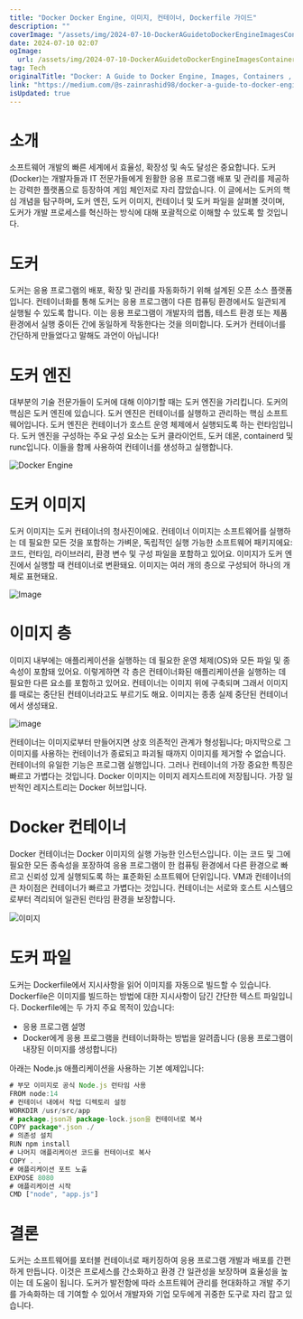 ```yaml
---
title: "Docker Docker Engine, 이미지, 컨테이너, Dockerfile 가이드"
description: ""
coverImage: "/assets/img/2024-07-10-DockerAGuidetoDockerEngineImagesContainersDockerfile_0.png"
date: 2024-07-10 02:07
ogImage:
  url: /assets/img/2024-07-10-DockerAGuidetoDockerEngineImagesContainersDockerfile_0.png
tag: Tech
originalTitle: "Docker: A Guide to Docker Engine, Images, Containers , Dockerfile"
link: "https://medium.com/@s-zainrashid98/docker-a-guide-to-docker-engine-images-containers-dockerfile-366a5c074e18"
isUpdated: true
---
```


# 소개

소프트웨어 개발의 빠른 세계에서 효율성, 확장성 및 속도 달성은 중요합니다. 도커(Docker)는 개발자들과 IT 전문가들에게 원활한 응용 프로그램 배포 및 관리를 제공하는 강력한 플랫폼으로 등장하여 게임 체인저로 자리 잡았습니다. 이 글에서는 도커의 핵심 개념을 탐구하며, 도커 엔진, 도커 이미지, 컨테이너 및 도커 파일을 살펴볼 것이며, 도커가 개발 프로세스를 혁신하는 방식에 대해 포괄적으로 이해할 수 있도록 할 것입니다.

# 도커

도커는 응용 프로그램의 배포, 확장 및 관리를 자동화하기 위해 설계된 오픈 소스 플랫폼입니다. 컨테이너화를 통해 도커는 응용 프로그램이 다른 컴퓨팅 환경에서도 일관되게 실행될 수 있도록 합니다. 이는 응용 프로그램이 개발자의 랩톱, 테스트 환경 또는 제품 환경에서 실행 중이든 간에 동일하게 작동한다는 것을 의미합니다. 도커가 컨테이너를 간단하게 만들었다고 말해도 과언이 아닙니다!

<!-- seedividend - 사각형 -->

<ins class="adsbygoogle"
     style="display:block"
     data-ad-client="ca-pub-4877378276818686"
     data-ad-slot="1898504329"
     data-ad-format="auto"
     data-full-width-responsive="true"></ins>

<script>
     (adsbygoogle = window.adsbygoogle || []).push({});
</script>

# 도커 엔진

대부분의 기술 전문가들이 도커에 대해 이야기할 때는 도커 엔진을 가리킵니다. 도커의 핵심은 도커 엔진에 있습니다. 도커 엔진은 컨테이너를 실행하고 관리하는 핵심 소프트웨어입니다. 도커 엔진은 컨테이너가 호스트 운영 체제에서 실행되도록 하는 런타임입니다. 도커 엔진을 구성하는 주요 구성 요소는 도커 클라이언트, 도커 데몬, containerd 및 runc입니다. 이들을 함께 사용하여 컨테이너를 생성하고 실행합니다.

![Docker Engine](/assets/img/2024-07-10-DockerAGuidetoDockerEngineImagesContainersDockerfile_0.png)

# 도커 이미지

<!-- seedividend - 사각형 -->

<ins class="adsbygoogle"
     style="display:block"
     data-ad-client="ca-pub-4877378276818686"
     data-ad-slot="1898504329"
     data-ad-format="auto"
     data-full-width-responsive="true"></ins>

<script>
     (adsbygoogle = window.adsbygoogle || []).push({});
</script>

도커 이미지는 도커 컨테이너의 청사진이에요. 컨테이너 이미지는 소프트웨어를 실행하는 데 필요한 모든 것을 포함하는 가벼운, 독립적인 실행 가능한 소프트웨어 패키지에요: 코드, 런타임, 라이브러리, 환경 변수 및 구성 파일을 포함하고 있어요. 이미지가 도커 엔진에서 실행할 때 컨테이너로 변환돼요. 이미지는 여러 개의 층으로 구성되어 하나의 개체로 표현돼요.

![Image](/assets/img/2024-07-10-DockerAGuidetoDockerEngineImagesContainersDockerfile_1.png)

# 이미지 층

이미지 내부에는 애플리케이션을 실행하는 데 필요한 운영 체제(OS)와 모든 파일 및 종속성이 포함돼 있어요. 이렇게하면 각 층은 컨테이너화된 애플리케이션을 실행하는 데 필요한 다른 요소를 포함하고 있어요. 컨테이너는 이미지 위에 구축되며 그래서 이미지를 때로는 중단된 컨테이너라고도 부르기도 해요. 이미지는 종종 실제 중단된 컨테이너에서 생성돼요.

<!-- seedividend - 사각형 -->

<ins class="adsbygoogle"
     style="display:block"
     data-ad-client="ca-pub-4877378276818686"
     data-ad-slot="1898504329"
     data-ad-format="auto"
     data-full-width-responsive="true"></ins>

<script>
     (adsbygoogle = window.adsbygoogle || []).push({});
</script>

![image](/assets/img/2024-07-10-DockerAGuidetoDockerEngineImagesContainersDockerfile_2.png)

컨테이너는 이미지로부터 만들어지면 상호 의존적인 관계가 형성됩니다; 마지막으로 그 이미지를 사용하는 컨테이너가 종료되고 파괴될 때까지 이미지를 제거할 수 없습니다. 컨테이너의 유일한 기능은 프로그램 실행입니다. 그러나 컨테이너의 가장 중요한 특징은 빠르고 가볍다는 것입니다. Docker 이미지는 이미지 레지스트리에 저장됩니다. 가장 일반적인 레지스트리는 Docker 허브입니다.

# Docker 컨테이너

Docker 컨테이너는 Docker 이미지의 실행 가능한 인스턴스입니다. 이는 코드 및 그에 필요한 모든 종속성을 포장하여 응용 프로그램이 한 컴퓨팅 환경에서 다른 환경으로 빠르고 신뢰성 있게 실행되도록 하는 표준화된 소프트웨어 단위입니다. VM과 컨테이너의 큰 차이점은 컨테이너가 빠르고 가볍다는 것입니다. 컨테이너는 서로와 호스트 시스템으로부터 격리되어 일관된 런타임 환경을 보장합니다.

<!-- seedividend - 사각형 -->

<ins class="adsbygoogle"
     style="display:block"
     data-ad-client="ca-pub-4877378276818686"
     data-ad-slot="1898504329"
     data-ad-format="auto"
     data-full-width-responsive="true"></ins>

<script>
     (adsbygoogle = window.adsbygoogle || []).push({});
</script>

![이미지](/assets/img/2024-07-10-DockerAGuidetoDockerEngineImagesContainersDockerfile_3.png)

# 도커 파일

도커는 Dockerfile에서 지시사항을 읽어 이미지를 자동으로 빌드할 수 있습니다. Dockerfile은 이미지를 빌드하는 방법에 대한 지시사항이 담긴 간단한 텍스트 파일입니다. Dockerfile에는 두 가지 주요 목적이 있습니다:

- 응용 프로그램 설명
- Docker에게 응용 프로그램을 컨테이너화하는 방법을 알려줍니다 (응용 프로그램이 내장된 이미지를 생성합니다)

<!-- seedividend - 사각형 -->

<ins class="adsbygoogle"
     style="display:block"
     data-ad-client="ca-pub-4877378276818686"
     data-ad-slot="1898504329"
     data-ad-format="auto"
     data-full-width-responsive="true"></ins>

<script>
     (adsbygoogle = window.adsbygoogle || []).push({});
</script>

아래는 Node.js 애플리케이션을 사용하는 기본 예제입니다:

```js
# 부모 이미지로 공식 Node.js 런타임 사용
FROM node:14
# 컨테이너 내에서 작업 디렉토리 설정
WORKDIR /usr/src/app
# package.json과 package-lock.json을 컨테이너로 복사
COPY package*.json ./
# 의존성 설치
RUN npm install
# 나머지 애플리케이션 코드를 컨테이너로 복사
COPY . .
# 애플리케이션 포트 노출
EXPOSE 8080
# 애플리케이션 시작
CMD ["node", "app.js"]
```

# 결론

<!-- seedividend - 사각형 -->

<ins class="adsbygoogle"
     style="display:block"
     data-ad-client="ca-pub-4877378276818686"
     data-ad-slot="1898504329"
     data-ad-format="auto"
     data-full-width-responsive="true"></ins>

<script>
     (adsbygoogle = window.adsbygoogle || []).push({});
</script>

도커는 소프트웨어를 포터블 컨테이너로 패키징하여 응용 프로그램 개발과 배포를 간편하게 만듭니다. 이것은 프로세스를 간소화하고 환경 간 일관성을 보장하며 효율성을 높이는 데 도움이 됩니다. 도커가 발전함에 따라 소프트웨어 관리를 현대화하고 개발 주기를 가속화하는 데 기여할 수 있어서 개발자와 기업 모두에게 귀중한 도구로 자리 잡고 있습니다.
